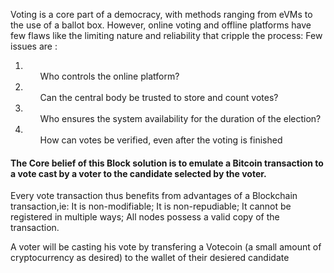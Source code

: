 
Voting is a core part of a democracy, with methods ranging from eVMs to the use of a ballot box. However, online voting and offline platforms have few flaws like the limiting nature and reliability that cripple the process:
Few issues are :
 1.  <ol> Who controls the online platform?</ol>
  1. <ol>Can the central body be trusted to store and count votes?</ol>
  1. <ol>Who ensures the system availability for the duration of the election?</ol>
 1. <ol> How can votes be verified, even after the voting is finished</ol>

<h4>The Core belief of this Block solution is to emulate a Bitcoin transaction to a vote cast by a voter to the candidate selected by the voter. </h4>

Every vote transaction thus benefits from advantages of a Blockchain transaction,ie: It is non-modifiable; It is non-repudiable; It cannot be registered in multiple ways; All nodes possess a valid copy of the transaction.

A voter  will be casting his vote by transfering a Votecoin (a small amount of cryptocurrency as desired) to the wallet of their desiered candidate
